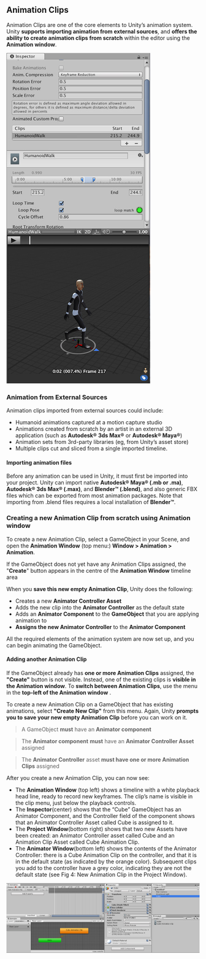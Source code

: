 ## Animation Clips
Animation Clips are one of the core elements to Unity’s animation system. Unity **supports importing animation from external sources**, and **offers the ability to create animation clips from scratch** within the editor using the **Animation window**.

![](./AnimationClipInspector.jpg)


### Animation from External Sources

Animation clips imported from external sources could include:

- Humanoid animations captured at a motion capture studio
- Animations created from scratch by an artist in an external 3D application (such as **Autodesk®** **3ds Max®** or **Autodesk® Maya®**)
- Animation sets from 3rd-party libraries (eg, from Unity’s asset store)
- Multiple clips cut and sliced from a single imported timeline.

#### Importing animation files

Before any animation can be used in Unity, it must first be imported into your project. Unity can import native **Autodesk® Maya® (.mb or .ma)**, **Autodesk® 3ds Max® (.max)**, and **Blender™ (.blend)**, and also generic FBX files which can be exported from most animation packages. Note that importing from .blend files requires a local installation of **Blender™**.

### Creating a new Animation Clip from scratch using Animation window

To create a new Animation Clip, select a GameObject in your Scene, and open the **Animation Window** (top menu:) **Window > Animation > Animation**.

If the GameObject does not yet have any Animation Clips assigned, the "**Create**" button appears in the centre of the **Animation Window** timeline area

When you **save this new empty Animation Clip**, Unity does the following:

- Creates a new **Animator Controller Asset**
- Adds the new clip into the **Animator Controller** as the default state
- Adds an **Animator Component** to the **GameObject** that you are applying animation to
- **Assigns the new Animator Controller** to the **Animator Component**

All the required elements of the animation system are now set up, and you can begin animating the GameObject.

#### Adding another Animation Clip

If the GameObject already has **one or more Animation Clips** assigned, the **"Create"** button is not visible. Instead, one of the existing clips is **visible in the Animation window**. To **switch between Animation Clips**, use the menu in the **top-left of the Animation window**
.

To create a new Animation Clip on a GameObject that has existing animations, select **"Create New Clip"** from this menu. Again, Unity **prompts you to save your new empty Animation Clip** before you can work on it.


> A GameObject **must** have an **Animator component**

> The **Animator component** **must** have an **Animator Controller Asset** assigned

> The **Animator Controller** asset **must have one or more Animation Clips** assigned


After you create a new Animation Clip, you can now see:

- The **Animation Window** (top left) shows a timeline with a white playback head line, ready to record new keyframes. The clip’s name is visible in the clip menu, just below the playback controls.
- The **Inspector**(center) shows that the “Cube” GameObject has an Animator Component, and the Controller field of the component shows that an Animator Controller Asset called Cube is assigned to it.
- The **Project Window**(bottom right) shows that two new Assets have been created: an Animator Controller asset called Cube and an Animation Clip Asset called Cube Animation Clip.
- The **Animator Window**(bottom left) shows the contents of the Animator Controller: there is a Cube Animation Clip on the controller, and that it is in the default state (as indicated by the orange color). Subsequent clips you add to the controller have a grey color, indicating they are not the default state (see Fig 4: New Animation Clip in the Project Window).

![](./AnimationEditorNewAnimationAdded.png)


